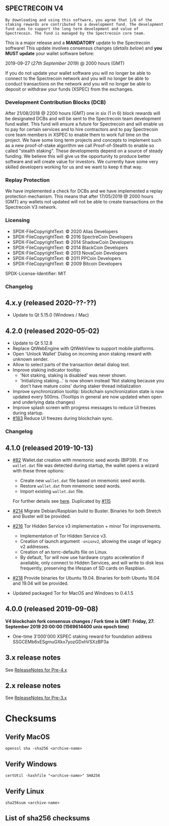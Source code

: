 ## SPECTRECOIN V4

`By downloading and using this software, you agree that 1/6 of the staking rewards are contributed to a development fund. The development fund aims to support the long term development and value of Spectrecoin. The fund is managed by the Spectrecoin core team.`

This is a major release and a **MANDATORY** update to the Spectrecoin software! This update involves consensus changes (_details below_) and **you MUST update** your wallet software before:

2019-09-27 (_27th September 2019_) @ 2000 hours (GMT)

If you do not update your wallet software you will no longer be able to connect to the Spectrecoin network and you will no longer be able to conduct transactions on the network and you will no longer be able to deposit or withdraw your funds (XSPEC) from the exchanges.

### Development Contribution Blocks (DCB)
After 21/08/2018 @ 2200 hours (GMT) one in six (1 in 6) block rewards will be designated DCBs and will be sent to the Spectrecoin team development fund wallet. This fund will ensure a future for Spectrecoin and will enable us to pay for certain services and to hire contractors and to pay Spectrecoin core team members in XSPEC to enable them to work full time on the project. We have some long term projects and concepts to implement such as a new proof-of-stake algorithm we call Proof-of-Stealth to enable so called "stealth staking". These developments depend on a source of steady funding. We believe this will give us the opportunity to produce better software and will create value for investors. We currently have some very skilled developers working for us and we want to keep it that way.

### Replay Protection
We have implemented a check for DCBs and we have implemented a replay protection mechanism. This means that after 17/05/2019 @ 2000 hours (GMT) any wallets not updated will not be able to create transactions on the Spectrecoin V3 network.

### Licensing

- SPDX-FileCopyrightText: © 2020 Alias Developers
- SPDX-FileCopyrightText: © 2016 SpectreCoin Developers
- SPDX-FileCopyrightText: © 2014 ShadowCoin Developers
- SPDX-FileCopyrightText: © 2014 BlackCoin Developers
- SPDX-FileCopyrightText: © 2013 NovaCoin Developers
- SPDX-FileCopyrightText: © 2011 PPCoin Developers
- SPDX-FileCopyrightText: © 2009 Bitcoin Developers

SPDX-License-Identifier: MIT

### Changelog
## 4.x.y (released 2020-??-??)
- Update to Qt 5.15.0 (Windows / Mac)

## 4.2.0 (released 2020-05-02)
- Update to Qt 5.12.8
- Replace QtWebEngine with QtWebView to support mobile platforms.
- Open 'Unlock Wallet' Dialog on incoming anon staking reward with unknown sender.
- Allow to select parts of the transaction detail dialog text.
- Improve staking indicator tooltip:
  - 'Not staking, staking is disabled' was never shown.
  - 'Initializing staking...' is now shown instead 'Not staking because you don't have mature coins' during staker thread initialization
- Improve synchronization tooltip: blockchain synchronization state is now updated every 500ms. (Tooltips in general are now updated when open and underlying data changes)
- Improve splash screen with progress messages to reduce UI freezes during startup.
- [#183](https://github.com/aliascash/alias-wallet/issues/183) Reduce UI freezes during blockchain sync.

### Changelog
## 4.1.0 (released 2019-10-13)
- [#82](https://github.com/aliascash/alias-wallet/issues/82) Wallet.dat creation with mnemonic seed words (BIP39).
  If no `wallet.dat` file was detected during startup, the wallet opens a wizard with these three options:
  - Create new `wallet.dat` file based on mnemonic seed words.
  - Restore `wallet.dat` from mnemonic seed words.
  - Import existing `wallet.dat` file.

  For further details see [here](https://medium.com/coinmonks/mnemonic-generation-bip39-simply-explained-e9ac18db9477).
  Duplicated by [#115](https://github.com/aliascash/alias-wallet/issues/115)

- [#214](https://github.com/aliascash/alias-wallet/issues/214) Migrate Debian/Raspbian build to Buster.
  Binaries for both Stretch and Buster will be provided.

- [#216](https://github.com/aliascash/alias-wallet/issues/216) Tor Hidden Service v3 implementation + minor Tor improvements.
  - Implementation of Tor Hidden Service v3.
  - Creation of launch argument `-onionv2`, allowing the usage of legacy v2 addresses.
  - Creation of an torrc-defaults file on Linux.
  - By default, Tor will now use hardware crypto acceleration if available, only connect to Hidden Services,
    and will write to disk less frequently, preserving the lifespan of SD cards on Raspbian.

- [#218](https://github.com/aliascash/alias-wallet/issues/218) Provide binaries for Ubuntu 19.04.
  Binaries for both Ubuntu 18.04 and 19.04 will be provided.

- Updated packaged Tor for MacOS and Windows to 0.4.1.5

## 4.0.0 (released 2019-09-08)
**V4 blockchain fork consensus changes / Fork time is GMT: Friday, 27. September 2019 20:00:00 (1569614400 unix epoch time)**
- One-time 3'000'000 XSPEC staking reward for foundation address SSGCEMb6xESgmuGXkx7yozGDxhVSXzBP3a

## 3.x release notes

See [ReleaseNotes for Pre-4.x](./ReleaseNotes_Pre4.0.md)

## 2.x release notes

See [ReleaseNotes for Pre-3.x](./ReleaseNotes_Pre3.0.md)

# Checksums
## Verify MacOS
```
openssl sha -sha256 <archive-name>
```
## Verify Windows
```
certUtil -hashfile "<archive-name>" SHA256
```
## Verify Linux
```
sha256sum <archive-name>
```
## List of sha256 checksums
